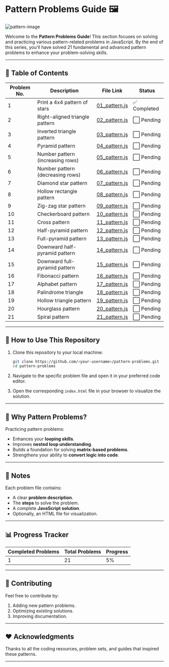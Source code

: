 # Pattern Problems Guide 🖼️

![pattern-image](https://media2.dev.to/dynamic/image/width=1000,height=500,fit=cover,gravity=auto,format=auto/https%3A%2F%2Fdev-to-uploads.s3.amazonaws.com%2Fuploads%2Farticles%2Fm0qrbshsi1zh42w6dtha.png)

Welcome to the **Pattern Problems Guide**! This section focuses on solving and practicing various pattern-related problems in JavaScript. By the end of this series, you'll have solved 21 fundamental and advanced pattern problems to enhance your problem-solving skills.

---

## 📜 Table of Contents

| Problem No. | Description                      | File Link                               | Status       |
| ----------- | -------------------------------- | --------------------------------------- | ------------ |
| 1           | Print a 4x4 pattern of stars     | [01_pattern.js](patterns/01_pattern.js) | ✅ Completed |
| 2           | Right-aligned triangle pattern   | [02_pattern.js](patterns/02_pattern.js) | ⬜ Pending   |
| 3           | Inverted triangle pattern        | [03_pattern.js](patterns/03_pattern.js) | ⬜ Pending   |
| 4           | Pyramid pattern                  | [04_pattern.js](patterns/04_pattern.js) | ⬜ Pending   |
| 5           | Number pattern (increasing rows) | [05_pattern.js](patterns/05_pattern.js) | ⬜ Pending   |
| 6           | Number pattern (decreasing rows) | [06_pattern.js](patterns/06_pattern.js) | ⬜ Pending   |
| 7           | Diamond star pattern             | [07_pattern.js](patterns/07_pattern.js) | ⬜ Pending   |
| 8           | Hollow rectangle pattern         | [08_pattern.js](patterns/08_pattern.js) | ⬜ Pending   |
| 9           | Zig-zag star pattern             | [09_pattern.js](patterns/09_pattern.js) | ⬜ Pending   |
| 10          | Checkerboard pattern             | [10_pattern.js](patterns/10_pattern.js) | ⬜ Pending   |
| 11          | Cross pattern                    | [11_pattern.js](patterns/11_pattern.js) | ⬜ Pending   |
| 12          | Half-pyramid pattern             | [12_pattern.js](patterns/12_pattern.js) | ⬜ Pending   |
| 13          | Full-pyramid pattern             | [13_pattern.js](patterns/13_pattern.js) | ⬜ Pending   |
| 14          | Downward half-pyramid pattern    | [14_pattern.js](patterns/14_pattern.js) | ⬜ Pending   |
| 15          | Downward full-pyramid pattern    | [15_pattern.js](patterns/15_pattern.js) | ⬜ Pending   |
| 16          | Fibonacci pattern                | [16_pattern.js](patterns/16_pattern.js) | ⬜ Pending   |
| 17          | Alphabet pattern                 | [17_pattern.js](patterns/17_pattern.js) | ⬜ Pending   |
| 18          | Palindrome triangle              | [18_pattern.js](patterns/18_pattern.js) | ⬜ Pending   |
| 19          | Hollow triangle pattern          | [19_pattern.js](patterns/19_pattern.js) | ⬜ Pending   |
| 20          | Hourglass pattern                | [20_pattern.js](patterns/20_pattern.js) | ⬜ Pending   |
| 21          | Spiral pattern                   | [21_pattern.js](patterns/21_pattern.js) | ⬜ Pending   |

---

## 🚀 How to Use This Repository

1. Clone this repository to your local machine:

   ```bash
   git clone https://github.com/<your-username>/pattern-problems.git
   cd pattern-problems
   ```

2. Navigate to the specific problem file and open it in your preferred code editor.

3. Open the corresponding `index.html` file in your browser to visualize the solution.

---

## 🧠 Why Pattern Problems?

Practicing pattern problems:

- Enhances your **looping skills**.
- Improves **nested loop understanding**.
- Builds a foundation for solving **matrix-based problems**.
- Strengthens your ability to **convert logic into code**.

---

## 📝 Notes

Each problem file contains:

- A clear **problem description**.
- The **steps** to solve the problem.
- A complete **JavaScript solution**.
- Optionally, an HTML file for visualization.

---

## 📊 Progress Tracker

| Completed Problems | Total Problems | Progress |
| ------------------ | -------------- | -------- |
| 1                  | 21             | 5%       |

---

## 🌟 Contributing

Feel free to contribute by:

1. Adding new pattern problems.
2. Optimizing existing solutions.
3. Improving documentation.

---

## ❤️ Acknowledgments

Thanks to all the coding resources, problem sets, and guides that inspired these patterns.

---
